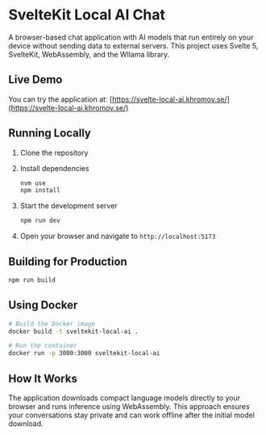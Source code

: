 # SvelteKit Local AI Chat

A browser-based chat application with AI models that run entirely on your device without sending data to external servers. This project uses Svelte 5, SvelteKit, WebAssembly, and the Wllama library.

## Live Demo

You can try the application at:
[https://svelte-local-ai.khromov.se/](https://svelte-local-ai.khromov.se/)

## Running Locally

1. Clone the repository

2. Install dependencies

   ```bash
   nvm use
   npm install
   ```

3. Start the development server

   ```bash
   npm run dev
   ```

4. Open your browser and navigate to `http://localhost:5173`

## Building for Production

```bash
npm run build
```

## Using Docker

```bash
# Build the Docker image
docker build -t sveltekit-local-ai .

# Run the container
docker run -p 3000:3000 sveltekit-local-ai
```

## How It Works

The application downloads compact language models directly to your browser and runs inference using WebAssembly. This approach ensures your conversations stay private and can work offline after the initial model download.
